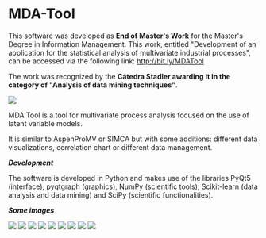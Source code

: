 # MDA-Tool

This software was developed as **End of Master's Work** for the Master's Degree in Information Management. This work, entitled "Development of an application for the statistical analysis of multivariate industrial processes", can be accessed via the following link: http://bit.ly/MDATool

The work was recognized by the **Cátedra Stadler awarding it in the category of "Analysis of data mining techniques"**.

<img src="https://i.imgur.com/LYJFsuj.png"></a>

MDA Tool is a tool for multivariate process analysis focused on the use of latent variable models.

It is similar to AspenProMV or SIMCA but with some additions: different data visualizations, correlation chart or different data management. 

***Development***

The software is developed in Python and makes use of the libraries PyQt5 (interface), pyqtgraph (graphics), NumPy (scientific tools), Scikit-learn (data analysis and data mining) and SciPy (scientific functionalities).

***Some images***

<img src="https://i.imgur.com/pk8WpJR.png"></a>
<img src="https://i.imgur.com/vqvsw7q.png"></a>
<img src="https://i.imgur.com/n5GTBBA.png"></a>
<img src="https://i.imgur.com/kVc4RQO.png"></a>
<img src="https://i.imgur.com/SXdPDEJ.png"></a>
<img src="https://i.imgur.com/Ftd6eVU.png"></a>
<img src="https://i.imgur.com/8GY1GZp.png"></a>
<img src="https://i.imgur.com/N25G08Q.png"></a>
<img src="https://i.imgur.com/V8dGoQ4.png"></a>
